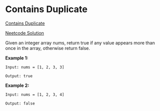 # Contains Duplicate

[Contains Duplicate](https://leetcode.com/problems/contains-duplicate/)

[Neetcode Solution](https://www.youtube.com/watch?v=3OamzN90kPg&pp=ygUbbmVldGNvZGUgY29udGFpbnMgZHVwbGljYXRl)

Given an integer array nums, return true if any value appears more than once in
the array, otherwise return false.

**Example 1:**

```
Input: nums = [1, 2, 3, 3]

Output: true
```

**Example 2:**

```
Input: nums = [1, 2, 3, 4]

Output: false
```
